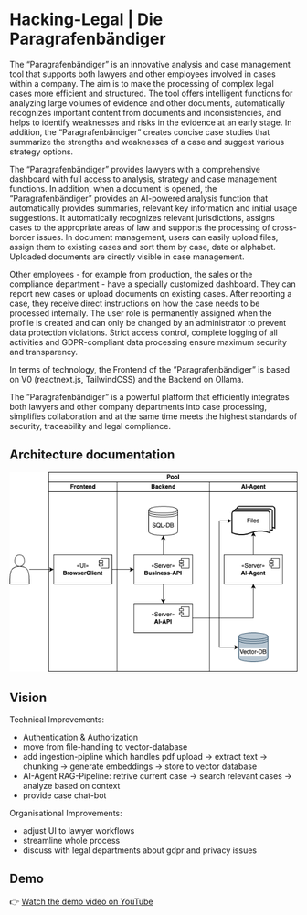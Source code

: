 # Hacking-Legal | Die Paragrafenbändiger

The “Paragrafenbändiger” is an innovative analysis and case management tool that supports both lawyers and other employees involved in cases within a company. The aim is to make the processing of complex legal cases more efficient and structured. The tool offers intelligent functions for analyzing large volumes of evidence and other documents, automatically recognizes important content from documents and inconsistencies, and helps to identify weaknesses and risks in the evidence at an early stage. In addition, the “Paragrafenbändiger” creates concise case studies that summarize the strengths and weaknesses of a case and suggest various strategy options. 

The “Paragrafenbändiger” provides lawyers with a comprehensive dashboard with full access to analysis, strategy and case management functions. In addition, when a document is opened, the “Paragrafenbändiger”  provides an AI-powered analysis function that automatically provides summaries, relevant key information and initial usage suggestions. It automatically recognizes relevant jurisdictions, assigns cases to the appropriate areas of law and supports the processing of cross-border issues. In document management, users can easily upload files, assign them to existing cases and sort them by case, date or alphabet. Uploaded documents are directly visible in case management. 

Other employees - for example from production, the sales or the compliance department - have a specially customized dashboard. They can report new cases or upload documents on existing cases. After reporting a case, they receive direct instructions on how the case needs to be processed internally. The user role is permanently assigned when the profile is created and can only be changed by an administrator to prevent data protection violations. Strict access control, complete logging of all activities and GDPR-compliant data processing ensure maximum security and transparency.

In terms of technology, the Frontend of the ”Paragrafenbändiger” is based on 
V0 (reactnext.js, TailwindCSS) and the Backend on Ollama. 

The ”Paragrafenbändiger” is a powerful platform that efficiently integrates both lawyers and other company departments into case processing, simplifies collaboration and at the same time meets the highest standards of security, traceability and legal compliance.

## Architecture documentation

![Architecture Diagram](https://github.com/ostempel/hacking-legal/raw/main/docs/architecture.drawio.png)

## Vision

Technical Improvements:
- Authentication & Authorization
- move from file-handling to vector-database
- add ingestion-pipline which handles pdf upload -> extract text -> chunking -> generate embeddings -> store to vector database
- AI-Agent RAG-Pipeline: retrive current case -> search relevant cases -> analyze based on context
- provide case chat-bot
  
Organisational Improvements:
- adjust UI to lawyer workflows
- streamline whole process
- discuss with legal departments about gdpr and privacy issues

## Demo

👉 [Watch the demo video on YouTube](https://youtu.be/ExLCEYuKdno)

    
